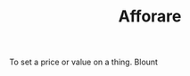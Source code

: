 ---
title: Afforare
letter: A
permalink: "/definitions/bld-afforare.html"
body: To set a price or value on a thing. Blount
published_at: '2018-07-07'
source: Black's Law Dictionary 2nd Ed (1910)
layout: post
---